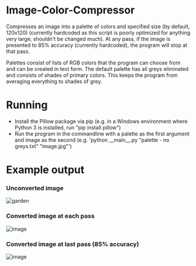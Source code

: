 # Image-Color-Compressor
Compresses an image into a palette of colors and specified size (by default, 120x120) (currently hardcoded as this script is poorly optimized for anything very large, shouldn't be changed much).
At any pass, if the image is presented to 85% accuracy (currently hardcoded), the program will stop at that pass.

Palettes consist of lists of RGB colors that the program can choose from and can be created in text form.
The default palette has all greys eliminated and consists of shades of primary colors. This keeps the program from averaging everything to shades of grey.

# Running
- Install the Pillow package via pip (e.g. in a Windows environment where Python 3 is installed, run "pip install pillow")
- Run the program in the commandline with a palette as the first argument and image as the second (e.g. 'python \_\_main\_\_.py "palette - no greys.txt" "image.jpg"')

# Example output
### Unconverted image
![garden](https://user-images.githubusercontent.com/8731155/159373072-0782ffed-a1a0-4c2a-9c6a-e6f4b8c07415.jpg)

### Converted image at each pass
![image](https://user-images.githubusercontent.com/8731155/159373125-ff1950df-1593-4ee9-a163-166e6d164468.png)

### Converted image at last pass (85% accuracy)
![image](https://user-images.githubusercontent.com/8731155/159373714-327d8e2c-f7f7-4bbc-bd01-3bdfa08abcf4.png)
